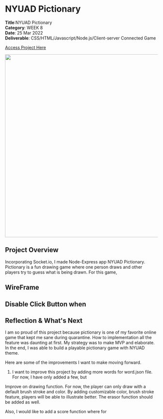# NYUAD Pictionary

**Title**:NYUAD Pictionary <br>
**Category**: WEEK 8 <br>
**Date**: 25 Mar 2022 <br>
**Deliverable**: CSS/HTML/Javascript/Node.js/Client-server Connected Game <br>

[Access Project Here](https://soojin-lee0819.github.io/connectionsLab/Project1)

<img src="images/namesaroundtheworld.png" width="600">

## Project Overview
Incorporating Socket.io, I made Node-Express app NYUAD Pictionary. Pictionary is a fun drawing game where one person draws and other players try to guess what is being drawn. For this game, 



## WireFrame


## Disable Click Button when 

## Reflection & What's Next
I am so proud of this project because pictionary is one of my favorite online game that kept me sane during quarantine. How to implementation all the feature was daunting at first. My strategy was to make MVP and elaborate. In the end, I was able to build a playable pictionary game with NYUAD theme. 

Here are some of the improvements I want to make moving forward. 

1) I want to improve this project by adding more words for word.json file. For now, I have only added a few, but 

Improve on drawing function. For now, the player can only draw with a default brush stroke and color. By adding customizable color, brush stroke feature, players will be able to illustrate better. The erasor function should be added as well. 


Also, I would like to add a score function where for 
